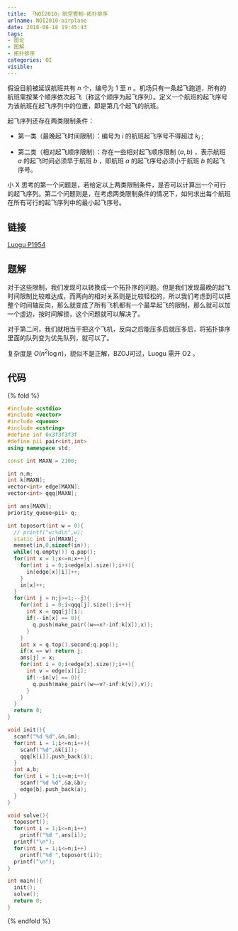 ```yaml
---
title: 「NOI2010」航空管制-拓扑排序
urlname: NOI2010-airplane
date: 2018-08-18 19:45:43
tags:
- 图论
- 图解
- 拓扑排序
categories: OI
visible:
---
```


假设目前被延误航班共有 $n$ 个，编号为 $1$ 至 $n$ 。机场只有一条起飞跑道，所有的航班需按某个顺序依次起飞（称这个顺序为起飞序列）。定义一个航班的起飞序号为该航班在起飞序列中的位置，即是第几个起飞的航班。

起飞序列还存在两类限制条件：

+ 第一类（最晚起飞时间限制）：编号为 $i$ 的航班起飞序号不得超过 $k_i$ ;

+ 第二类（相对起飞顺序限制）：存在一些相对起飞顺序限制 $(a, b)$ ，表示航班 $a$ 的起飞时间必须早于航班 $b$ ，即航班 $a$ 的起飞序号必须小于航班 $b$ 的起飞序号。

小 $\text{X}$ 思考的第一个问题是，若给定以上两类限制条件，是否可以计算出一个可行的起飞序列。第二个问题则是，在考虑两类限制条件的情况下，如何求出每个航班在所有可行的起飞序列中的最小起飞序号。

<!-- more -->

## 链接

[Luogu P1954](https://www.luogu.org/problemnew/show/P1954)

## 题解

对于这些限制，我们发现可以转换成一个拓扑序的问题。但是我们发现最晚的起飞时间限制比较难达成，而两向的相对关系则是比较轻松的，所以我们考虑到可以把整个时间轴反向，那么就变成了所有飞机都有一个最早起飞的限制，那么就可以加一个虚边，按时间解锁，这个问题就可以解决了。

对于第二问，我们就相当于把这个飞机，反向之后能压多后就压多后，将拓扑排序里面的队列变为优先队列，就可以了。

复杂度是 $O(n^2 \log{n})$，貌似不是正解，BZOJ可过，Luogu 需开 O2 。

## 代码

{% fold %}
```cpp
#include <cstdio>
#include <vector>
#include <queue>
#include <cstring>
#define inf 0x3f3f3f3f
#define pii pair<int,int>
using namespace std;

const int MAXN = 2100;

int n,m;
int k[MAXN];
vector<int> edge[MAXN];
vector<int> qqq[MAXN];

int ans[MAXN];
priority_queue<pii> q;

int toposort(int w = 0){
  // printf("w:%d\n",w);
  static int in[MAXN];
  memset(in,0,sizeof(in));
  while(!q.empty()) q.pop();
  for(int x = 1;x<=n;x++){
    for(int i = 0;i<edge[x].size();i++){
      in[edge[x][i]]++;
    }
    in[x]++;
  }
  for(int j = n;j>=1;--j){
    for(int i = 0;i<qqq[j].size();i++){
      int x = qqq[j][i];
      if(--in[x] == 0){
        q.push(make_pair((w==x?-inf:k[x]),x));
      }
    }
    int x = q.top().second;q.pop();
    if(x == w) return j;
    ans[j] = x;
    for(int i = 0;i<edge[x].size();i++){
      int v = edge[x][i];
      if(--in[v] == 0){
        q.push(make_pair((w==v?-inf:k[v]),v));
      }
    }
  }
  return 0;
}

void init(){
  scanf("%d %d",&n,&m);
  for(int i = 1;i<=n;i++){
    scanf("%d",&k[i]);
    qqq[k[i]].push_back(i);
  }
  int a,b;
  for(int i = 1;i<=m;i++){
    scanf("%d %d",&a,&b);
    edge[b].push_back(a);
  }
}

void solve(){
  toposort();
  for(int i = 1;i<=n;i++)
    printf("%d ",ans[i]);
  printf("\n");
  for(int i = 1;i<=n;i++)
    printf("%d ",toposort(i));
  printf("\n");
}

int main(){
  init();
  solve();
  return 0;
}
```
{% endfold %}